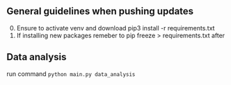 ## General guidelines when pushing updates
0) Ensure to activate venv and download pip3 install -r requirements.txt
1) If installing new packages remeber to pip freeze > requirements.txt after

## Data analysis
run command ```python main.py data_analysis```
